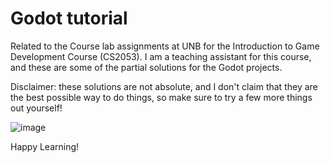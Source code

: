 # Godot tutorial
Related to the Course lab assignments at UNB for the Introduction to Game Development Course (CS2053). I am a teaching assistant for this course, and these are some of the partial solutions for the Godot projects.

Disclaimer: these solutions are not absolute, and I don't claim that they are the best possible way to do things, so make sure to try a few more things out yourself!

![image](https://github.com/ph504/Godot-Tutorial/assets/36734354/4fd94670-9baf-40de-8796-c5808ac6e00b)


Happy Learning!
